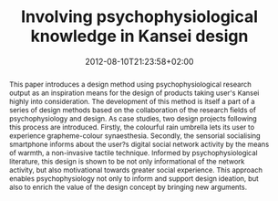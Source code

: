 ---
slug: involving-psychophysiological-knowledge-in-kansei-design
title: "Involving psychophysiological knowledge in Kansei design"
layout: publi
searchFilter: Publication
searchWeight: 8
publitype: article
subsection: paper
kansei: true
researchpage: true
research: 
    -  kansei
institution:
    heig: 1
    logo: TUe
    short: 'TU/e'
    name: "Eindhoven University of Technology"
    web: "https://www.tue.nl/en/"
    colo: "#c72125"
date: 2012-08-10T21:23:58+02:00
shortJournal: "International Journal of Design Engineering 5(2)"
citation:
    authors:
        1: ["Levy", "Pierre", "P."]
        2: ["Kim", "Dahyun", "D."]
        3: ["Tsai", "Tung Jen", "T.J."]
        4: ["Lee", "SungHee", "S.H."]
        5: ["Yamanaka", "Toshimasa", "T."]
    year: 2012
    title: "Involving psychophysiological knowledge in Kansei design"
    journal: "International Journal of Design Engineering"
    number: 5
    volume: 2
    firstpage: "122"
    lastpage: "141"
    doi: "10.1504/IJDE.2012.053018"
reference: "Lévy, P., Kim, D., Tsai, T.J., Lee, S.H., & Yamanaka, T. (2012). Involving psychophysiological knowledge in Kansei design. , 122-141. doi:10.1504/IJDE.2012.053018"
abstract: "This paper introduces a design method using psychophysiological research output as an inspiration means for the design of products taking user's Kansei highly into consideration. The development of this method is itself a part of a series of design methods based on the collaboration of the research fields of psychophysiology and design. As case studies, two design projects following this process are introduced. Firstly, the colourful rain umbrella lets its user to experience grapheme-colour synaesthesia. Secondly, the sensorial socialising smartphone informs about the user?s digital social network activity by the means of warmth, a non-invasive tactile technique. Informed by psychophysiological literature, this design is shown to be not only informational of the network activity, but also motivational towards greater social experience. This approach enables psychophysiology not only to inform and support design ideation, but also to enrich the value of the design concept by bringing new arguments."
link:
    1: ["paper", "paper", "https://1drv.ms/b/s!AnQx_v88q65Qv4Qir4gxhg_06JYUYA?e=RxddFl"]
    3: ["journal", "journal", "https://www.inderscienceonline.com/doi/abs/10.1504/IJDE.2012.053018"]
---